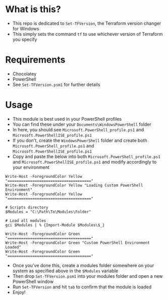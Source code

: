 # What is this?
- This repo is dedicated to `Set-TFVersion`, the Terraform version changer for Windows
- This simply sets the command `tf` to use whichever version of Terraform you specify

# Requirements
- Chocolatey
- PowerShell
- See `Set-TFVersion.psm1` for further details

# Usage
- This module is best used in your PowerShell profiles
- You can find these under your `Documents\WindowsPowerShell` folder
- In here, you should see `Microsoft.PowerShell_profile.ps1` and `Microsoft.PowerShellISE_profile.ps1`
- If you don't, create the `WindowsPowerShell` folder and create both `Microsoft.PowerShell_profile.ps1` and `Microsoft.PowerShellISE_profile.ps1`
- Copy and paste the below into both `Microsoft.PowerShell_profile.ps1` and `Microsoft.PowerShellISE_profile.ps1` and modify accordingly to your environment

```
Write-Host -ForegroundColor Yellow "====================================="
Write-Host -ForegroundColor Yellow "Loading Custom PowerShell Environment"
Write-Host -ForegroundColor Yellow "====================================="

# Scripts directory
$Modules = "C:\Path\To\Modules\Folder"

# Load all modules
gci $Modules | % {Import-Module $Modules\$_}

Write-Host -ForegroundColor Green "====================================="
Write-Host -ForegroundColor Green "Custom PowerShell Environment Loaded"
Write-Host -ForegroundColor Green "====================================="
```

- Once you've done this, create a modules folder somewhere on your system as specified above in the `$Modules` variable
- Then drop `Set-TFVersion.psm1` into your modules folder and open a new PowerShell window
- Run `Set-TFVersion` and hit `tab` to confirm that the module is loaded
- Enjoy!